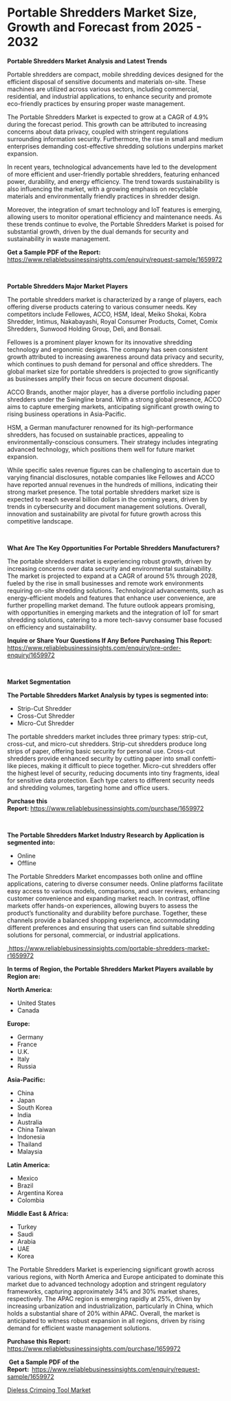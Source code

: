 <p><h1>Portable Shredders Market Size, Growth and Forecast from 2025 - 2032</h1></p><p><strong>Portable Shredders Market Analysis and Latest Trends</strong></p>
<p><p>Portable shredders are compact, mobile shredding devices designed for the efficient disposal of sensitive documents and materials on-site. These machines are utilized across various sectors, including commercial, residential, and industrial applications, to enhance security and promote eco-friendly practices by ensuring proper waste management.</p><p>The Portable Shredders Market is expected to grow at a CAGR of 4.9% during the forecast period. This growth can be attributed to increasing concerns about data privacy, coupled with stringent regulations surrounding information security. Furthermore, the rise in small and medium enterprises demanding cost-effective shredding solutions underpins market expansion.</p><p>In recent years, technological advancements have led to the development of more efficient and user-friendly portable shredders, featuring enhanced power, durability, and energy efficiency. The trend towards sustainability is also influencing the market, with a growing emphasis on recyclable materials and environmentally friendly practices in shredder design.</p><p>Moreover, the integration of smart technology and IoT features is emerging, allowing users to monitor operational efficiency and maintenance needs. As these trends continue to evolve, the Portable Shredders Market is poised for substantial growth, driven by the dual demands for security and sustainability in waste management.</p></p>
<p><strong>Get a Sample PDF of the Report:&nbsp;</strong> <a href="https://www.reliablebusinessinsights.com/enquiry/request-sample/1659972?utm_campaign=2527&utm_medium=2&utm_source=Github&utm_content=ia&utm_term=20022025&utm_id=portable-shredders">https://www.reliablebusinessinsights.com/enquiry/request-sample/1659972</a></p>
<p>&nbsp;</p>
<p><strong>Portable Shredders Major Market Players</strong></p>
<p><p>The portable shredders market is characterized by a range of players, each offering diverse products catering to various consumer needs. Key competitors include Fellowes, ACCO, HSM, Ideal, Meiko Shokai, Kobra Shredder, Intimus, Nakabayashi, Royal Consumer Products, Comet, Comix Shredders, Sunwood Holding Group, Deli, and Bonsail.</p><p>Fellowes is a prominent player known for its innovative shredding technology and ergonomic designs. The company has seen consistent growth attributed to increasing awareness around data privacy and security, which continues to push demand for personal and office shredders. The global market size for portable shredders is projected to grow significantly as businesses amplify their focus on secure document disposal.</p><p>ACCO Brands, another major player, has a diverse portfolio including paper shredders under the Swingline brand. With a strong global presence, ACCO aims to capture emerging markets, anticipating significant growth owing to rising business operations in Asia-Pacific.</p><p>HSM, a German manufacturer renowned for its high-performance shredders, has focused on sustainable practices, appealing to environmentally-conscious consumers. Their strategy includes integrating advanced technology, which positions them well for future market expansion.</p><p>While specific sales revenue figures can be challenging to ascertain due to varying financial disclosures, notable companies like Fellowes and ACCO have reported annual revenues in the hundreds of millions, indicating their strong market presence. The total portable shredders market size is expected to reach several billion dollars in the coming years, driven by trends in cybersecurity and document management solutions. Overall, innovation and sustainability are pivotal for future growth across this competitive landscape.</p></p>
<p>&nbsp;</p>
<p><strong>What Are The Key Opportunities For Portable Shredders Manufacturers?</strong></p>
<p><p>The portable shredders market is experiencing robust growth, driven by increasing concerns over data security and environmental sustainability. The market is projected to expand at a CAGR of around 5% through 2028, fueled by the rise in small businesses and remote work environments requiring on-site shredding solutions. Technological advancements, such as energy-efficient models and features that enhance user convenience, are further propelling market demand. The future outlook appears promising, with opportunities in emerging markets and the integration of IoT for smart shredding solutions, catering to a more tech-savvy consumer base focused on efficiency and sustainability.</p></p>
<p><strong>Inquire or Share Your Questions If Any Before Purchasing This Report:</strong> <a href="https://www.reliablebusinessinsights.com/enquiry/pre-order-enquiry/1659972?utm_campaign=2527&utm_medium=2&utm_source=Github&utm_content=ia&utm_term=20022025&utm_id=portable-shredders">https://www.reliablebusinessinsights.com/enquiry/pre-order-enquiry/1659972</a></p>
<p>&nbsp;</p>
<p><strong>Market Segmentation</strong></p>
<p><strong>The Portable Shredders Market Analysis by types is segmented into:</strong></p>
<p><ul><li>Strip-Cut Shredder</li><li>Cross-Cut Shredder</li><li>Micro-Cut Shredder</li></ul></p>
<p><p>The portable shredders market includes three primary types: strip-cut, cross-cut, and micro-cut shredders. Strip-cut shredders produce long strips of paper, offering basic security for personal use. Cross-cut shredders provide enhanced security by cutting paper into small confetti-like pieces, making it difficult to piece together. Micro-cut shredders offer the highest level of security, reducing documents into tiny fragments, ideal for sensitive data protection. Each type caters to different security needs and shredding volumes, targeting home and office users.</p></p>
<p><strong>Purchase this Report:&nbsp;</strong><a href="https://www.reliablebusinessinsights.com/purchase/1659972?utm_campaign=2527&utm_medium=2&utm_source=Github&utm_content=ia&utm_term=20022025&utm_id=portable-shredders">https://www.reliablebusinessinsights.com/purchase/1659972</a></p>
<p>&nbsp;</p>
<p><strong>The Portable Shredders Market Industry Research by Application is segmented into:</strong></p>
<p><ul><li>Online</li><li>Offline</li></ul></p>
<p><p>The Portable Shredders Market encompasses both online and offline applications, catering to diverse consumer needs. Online platforms facilitate easy access to various models, comparisons, and user reviews, enhancing customer convenience and expanding market reach. In contrast, offline markets offer hands-on experiences, allowing buyers to assess the product’s functionality and durability before purchase. Together, these channels provide a balanced shopping experience, accommodating different preferences and ensuring that users can find suitable shredding solutions for personal, commercial, or industrial applications.</p></p>
<p><a href="https://www.reliablebusinessinsights.com/portable-shredders-market-r1659972?utm_campaign=2527&utm_medium=2&utm_source=Github&utm_content=ia&utm_term=20022025&utm_id=portable-shredders">&nbsp;https://www.reliablebusinessinsights.com/portable-shredders-market-r1659972</a></p>
<p><strong>In terms of Region, the Portable Shredders Market Players available by Region are:</strong></p>
<p>
    <p> <strong> North America: </strong>
        <ul>
            <li>United States</li>
            <li>Canada</li>
        </ul>
        </p> 
    <p> <strong> Europe: </strong>
        <ul>
            <li>Germany</li>
            <li>France</li>
            <li>U.K.</li>
            <li>Italy</li>
            <li>Russia</li>
        </ul>
        </p> 
    <p> <strong> Asia-Pacific: </strong>
        <ul>
            <li>China</li>
            <li>Japan</li>
            <li>South Korea</li>
            <li>India</li>
            <li>Australia</li>
            <li>China Taiwan</li>
            <li>Indonesia</li>
            <li>Thailand</li>
            <li>Malaysia</li>
        </ul>
        </p> 
    <p> <strong> Latin America: </strong>
        <ul>
            <li>Mexico</li>
            <li>Brazil</li>
            <li>Argentina Korea</li>
            <li>Colombia</li>
        </ul>
        </p> 
    <p> <strong> Middle East & Africa: </strong>
        <ul>
            <li>Turkey</li>
            <li>Saudi</li>
            <li>Arabia</li>
            <li>UAE</li>
            <li>Korea</li>
        </ul>
    </p>
    </p>
<p><p>The Portable Shredders Market is experiencing significant growth across various regions, with North America and Europe anticipated to dominate this market due to advanced technology adoption and stringent regulatory frameworks, capturing approximately 34% and 30% market shares, respectively. The APAC region is emerging rapidly at 25%, driven by increasing urbanization and industrialization, particularly in China, which holds a substantial share of 20% within APAC. Overall, the market is anticipated to witness robust expansion in all regions, driven by rising demand for efficient waste management solutions.</p></p>
<p><strong>Purchase this Report: </strong><a href="https://www.reliablebusinessinsights.com/purchase/1659972?utm_campaign=2527&utm_medium=2&utm_source=Github&utm_content=ia&utm_term=20022025&utm_id=portable-shredders">https://www.reliablebusinessinsights.com/purchase/1659972</a></p>
<p>&nbsp;<strong>Get a Sample PDF of the Report:&nbsp;&nbsp;</strong><a href="https://www.reliablebusinessinsights.com/enquiry/request-sample/1659972?utm_campaign=2527&utm_medium=2&utm_source=Github&utm_content=ia&utm_term=20022025&utm_id=portable-shredders">https://www.reliablebusinessinsights.com/enquiry/request-sample/1659972</a></p>
<p><strong></strong></p>
<p><p><a href="https://github.com/pelahotayabe/Market-Research-Report-List-1/blob/main/dieless-crimping-tool-market.md?utm_campaign=2527&utm_medium=2&utm_source=Github&utm_content=ia&utm_term=20022025&utm_id=portable-shredders">Dieless Crimping Tool Market</a></p></p>